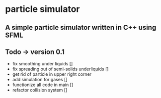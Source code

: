 # particle simulator

## A simple particle simulator written in C++ using SFML

## Todo -> version 0.1

* fix smoothing under liquids []
* fix spreading out of semi-solids underliquids []
* get rid of particle in upper right corner
* add simulation for gases []
* functionize all code in main []
* refactor collision system []
